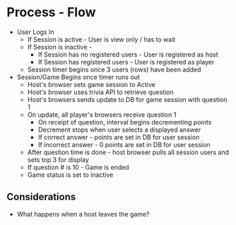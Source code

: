 # Process - Flow
* User Logs In
    * If Session is active - User is view only / has to wait
    * If Session is inactive -
        * If Session has no registered users - User is registered as host
        * If Session has registered users - User is registered as player
    * Session timer begins once 3 users (rows) have been added
* Session/Game Begins once timer runs out
    * Host's browser sets game session to Active
    * Host's browser uses trivia API to retrieve question
    * Host's browsers sends update to DB for game session with question 1
    * On update, all player's browsers receive question 1
        * On receipt of question, interval begins decrementing points
        * Decrement stops when user selects a displayed answer
        * If correct answer - points are set in DB for user session
        * If incorrect answer - 0 points are set in DB for user session
    * After question time is done - host browser pulls all session users and sets top 3 for display
    * If question # is 10 - Game is ended
    * Game status is set to inactive
    
## Considerations
* What happens when a host leaves the game?
   
 
